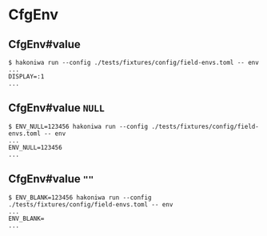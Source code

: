# CfgEnv

## CfgEnv#value

```console
$ hakoniwa run --config ./tests/fixtures/config/field-envs.toml -- env
...
DISPLAY=:1
...

```

## CfgEnv#value `NULL`

```console
$ ENV_NULL=123456 hakoniwa run --config ./tests/fixtures/config/field-envs.toml -- env
...
ENV_NULL=123456
...

```

## CfgEnv#value `""`

```console
$ ENV_BLANK=123456 hakoniwa run --config ./tests/fixtures/config/field-envs.toml -- env
...
ENV_BLANK=
...

```
